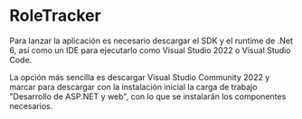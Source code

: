 # RoleTracker

Para lanzar la aplicación es necesario descargar el SDK y el runtime de .Net 6, así como un IDE para ejecutarlo como Visual Studio 2022 o Visual Studio Code.

La opción más sencilla es descargar Visual Studio Community 2022 y marcar para descargar con la instalación inicial la carga de trabajo "Desarrollo de ASP.NET y web", con lo que se instalarán los componentes necesarios.
